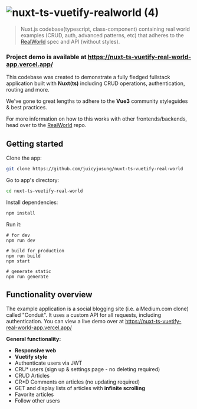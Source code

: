 # ![nuxt-ts-vuetify-realworld (4)](https://user-images.githubusercontent.com/46892438/109449222-39945f80-7a8b-11eb-8c27-5927f8a58e5a.png)

> Nuxt.js codebase(typescript, class-component) containing real world examples (CRUD, auth, advanced patterns, etc) that adheres to the [RealWorld](https://github.com/gothinkster/realworld) spec and API (without styles).

### Project demo is available at https://nuxt-ts-vuetify-real-world-app.vercel.app/

This codebase was created to demonstrate a fully fledged fullstack application built with **Nuxt(ts)** including CRUD operations, authentication, routing and more.

We've gone to great lengths to adhere to the **Vue3** community styleguides & best practices.

For more information on how to this works with other frontends/backends, head over to the [RealWorld](https://github.com/gothinkster/realworld) repo.

## Getting started

Clone the app:

```bash
git clone https://github.com/juicyjusung/nuxt-ts-vuetify-real-world
```

Go to app's directory:
```bash
cd nuxt-ts-vuetify-real-world
```

Install dependencies:
``` bash
npm install
```

Run it:
```
# for dev
npm run dev

# build for production
npm run build
npm start

# generate static
npm run generate

```

## Functionality overview
The example application is a social blogging site (i.e. a Medium.com clone) called "Conduit". It uses a custom API for all requests, including authentication. You can view a live demo over at https://nuxt-ts-vuetify-real-world-app.vercel.app/

**General functionality:**

- **Responsive web**
- **Vuetify style**
- Authenticate users via JWT
- CRU* users (sign up & settings page - no deleting required)
- CRUD Articles
- CR*D Comments on articles (no updating required)
- GET and display lists of articles with **infinite scrolling**
- Favorite articles
- Follow other users
